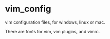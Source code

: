 # vim_config
vim configuration files, for windows, linux or mac.

There are fonts for vim, vim plugins, and vimrc.
